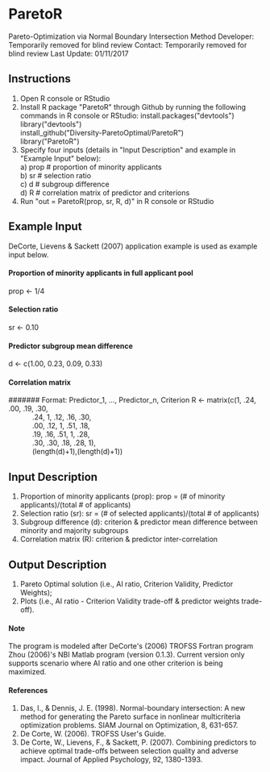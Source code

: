 # ParetoR

Pareto-Optimization via Normal Boundary Intersection Method
Developer: Temporarily removed for blind review
Contact: Temporarily removed for blind review
Last Update: 01/11/2017

## Instructions ##

1. Open R console or RStudio
2. Install R package "ParetoR" through Github by running the following commands in R console or RStudio:
   install.packages("devtools") <br />
   library("devtools") <br />
   install_github("Diversity-ParetoOptimal/ParetoR") <br />
   library("ParetoR") <br />
3. Specify four inputs (details in "Input Description" and example in "Example Input" below): <br />
   a) prop # proportion of minority applicants <br />
   b) sr # selection ratio <br />
   c) d # subgroup difference <br />
   d) R # correlation matrix of predictor and criterions <br /> 
4. Run "out = ParetoR(prop, sr, R, d)" in R console or RStudio

## Example Input ##

DeCorte, Lievens & Sackett (2007) application example is used as example input below.

#### Proportion of minority applicants in full applicant pool
prop <- 1/4

#### Selection ratio
sr <- 0.10

#### Predictor subgroup mean difference
d <- c(1.00, 0.23, 0.09, 0.33)

#### Correlation matrix
####### Format: Predictor_1, ..., Predictor_n, Criterion
R <- matrix(c(1, .24, .00, .19, .30, <br /> 
 &nbsp; &nbsp; &nbsp; &nbsp; &nbsp; &nbsp; .24, 1, .12, .16, .30, <br /> 
 &nbsp; &nbsp; &nbsp; &nbsp; &nbsp; &nbsp; .00, .12, 1, .51, .18, <br /> 
 &nbsp; &nbsp; &nbsp; &nbsp; &nbsp; &nbsp; .19, .16, .51, 1, .28, <br /> 
 &nbsp; &nbsp; &nbsp; &nbsp; &nbsp; &nbsp; .30, .30, .18, .28, 1), <br /> 
 &nbsp; &nbsp; &nbsp; &nbsp; &nbsp; &nbsp; (length(d)+1),(length(d)+1)) 
             
## Input Description ##

1. Proportion of minority applicants (prop):
prop = (# of minority applicants)/(total # of applicants)
2. Selection ratio (sr): sr = (# of selected applicants)/(total # of applicants)
3. Subgroup difference (d): criterion & predictor mean difference
between minority and majority subgroups
4. Correlation matrix (R): criterion & predictor inter-correlation

## Output Description ##

1. Pareto Optimal solution (i.e., AI ratio, Criterion Validity, Predictor Weights);
2. Plots (i.e., AI ratio - Criterion Validity trade-off & predictor weights trade-off).

#### Note ####

The program is modeled after DeCorte's (2006) TROFSS Fortran program Zhou (2006)'s NBI Matlab program (version 0.1.3).
Current version only supports scenario where AI ratio and one other criterion is being maximized.

#### References ####

1. Das, I., & Dennis, J. E. (1998). Normal-boundary intersection: A new method for generating the Pareto surface in nonlinear multicriteria optimization problems. SIAM Journal on Optimization, 8, 631-657.
2. De Corte, W. (2006). TROFSS User's Guide.
3. De Corte, W., Lievens, F., & Sackett, P. (2007). Combining predictors to achieve optimal trade-offs between selection quality and adverse impact. Journal of Applied Psychology, 92, 1380-1393. 

